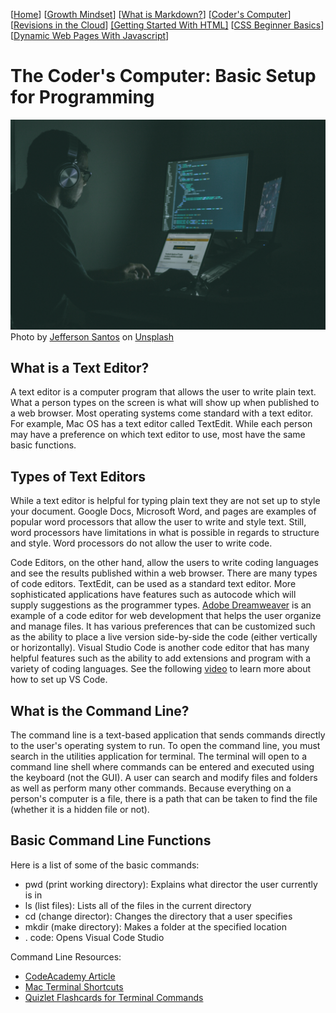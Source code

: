 [[Home](README.md)] [[Growth Mindset](growthmindset.md)] [[What is Markdown?](learning_markdown.md)] [[Coder's Computer](coders_computer.md)] [[Revisions in the Cloud](revisions_in_the_cloud.md)] [[Getting Started With HTML]](gettingstartedwithhtml.md) [[CSS Beginner Basics](css_basics.md)] [[Dynamic Web Pages With Javascript](dynamic_webpages_with_javascript.md)]
# The Coder's Computer:  Basic Setup for Programming
![picture of man coding](images/jefferson-santos-9SoCnyQmkzI-unsplash.jpg) 
<span>Photo by <a href="https://unsplash.com/@jefflssantos?utm_source=unsplash&amp;utm_medium=referral&amp;utm_content=creditCopyText">Jefferson Santos</a> on <a href="https://unsplash.com/s/photos/coder?utm_source=unsplash&amp;utm_medium=referral&amp;utm_content=creditCopyText">Unsplash</a></span>

## What is a Text Editor?
A text editor is a computer program that allows the user to write plain text.  What a person types on the screen is what will show up when published to a web browser.  Most operating systems come standard with a text editor.  For example, Mac OS has a text editor called TextEdit.  While each person may have a preference on which text editor to use, most have the same basic functions.

## Types of Text Editors
While a text editor is helpful for typing plain text they are not set up to style your document.  Google Docs, Microsoft Word, and pages are examples of popular word processors that allow the user to write and style text.  Still, word processors have limitations in what is possible in regards to structure and style.  Word processors do not allow the user to write code.

Code Editors, on the other hand, allow the users to write coding languages and see the results published within a web browser.  There are many types of code editors.  TextEdit, can be used as a standard text editor.  More sophisticated applications have features such as autocode which will supply suggestions as the programmer types.  [Adobe Dreamweaver](https://www.adobe.com/products/dreamweaver.html) is an example of a code editor for web development that helps the user organize and manage files.  It has various preferences that can be customized such as the ability to place a live version side-by-side the code (either vertically or horizontally).  Visual Studio Code is another code editor that has many helpful features such as the ability to add extensions and program with a variety of coding languages.  See the following [video](https://www.youtube.com/watch?v=4NfFFsQC77M) to learn more about how to set up VS Code.     

## What is the Command Line?
The command line is a text-based application that sends commands directly to the user's operating system to run.  To open the command line, you must search in the utilities application for terminal.  The terminal will open to a command line shell where commands can be entered and executed using the keyboard (not the GUI).  A user can search and modify files and folders as well as perform many other commands.  Because everything on a person's computer is a file, there is a path that can be taken to find the file (whether it is a hidden file or not).  

## Basic Command Line Functions
Here is a list of some of the basic commands:
- pwd (print working directory): Explains what director the user currently is in
- ls (list files): Lists all of the files in the current directory
- cd (change director): Changes the directory that a user specifies
- mkdir (make directory): Makes a folder at the specified location
- . code: Opens Visual Code Studio

Command Line Resources:
- [CodeAcademy Article](https://www.codecademy.com/articles/command-line-commands)
- [Mac Terminal Shortcuts](https://support.apple.com/guide/terminal/keyboard-shortcuts-trmlshtcts/mac)
- [Quizlet Flashcards for Terminal Commands](https://quizlet.com/42579969/terminal-commands-flash-cards/)



